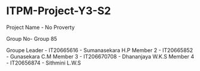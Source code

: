 # ITPM-Project-Y3-S2

Project Name - No Proverty

Group No- Group 85

Groupe Leader - IT20665616 - Sumanasekara H.P
Member 2 - IT20665852 - Gunasekara C.M 
Member 3 - IT206670708 - Dhananjaya W.K.S
Member 4 - IT20656874 - Sithmini L.W.S




